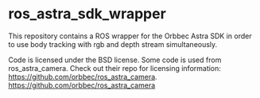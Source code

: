 # ros_astra_sdk_wrapper
This repository contains a ROS wrapper for the Orbbec Astra SDK in order to use body tracking with rgb and depth stream simultaneously.

Code is licensed under the BSD license. Some code is used from ros_astra_camera. Check out their repo for licensing information: https://github.com/orbbec/ros_astra_camera.
https://github.com/orbbec/ros_astra_camera
